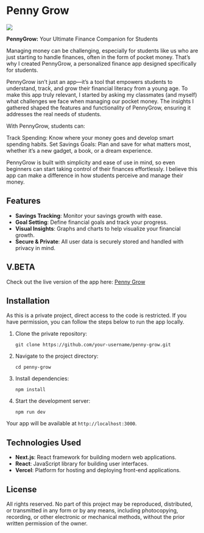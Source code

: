 <h1>Penny Grow</h1>

<img src='/assests/685shots_so.png'>

<p><strong>PennyGrow:</strong> Your Ultimate Finance Companion for Students

Managing money can be challenging, especially for students like us who are just starting to handle finances, often in the form of pocket money. That’s why I created PennyGrow, a personalized finance app designed specifically for students.

PennyGrow isn’t just an app—it’s a tool that empowers students to understand, track, and grow their financial literacy from a young age. To make this app truly relevant, I started by asking my classmates (and myself) what challenges we face when managing our pocket money. The insights I gathered shaped the features and functionality of PennyGrow, ensuring it addresses the real needs of students.

With PennyGrow, students can:

  Track Spending: Know where your money goes and develop smart spending habits.
  Set Savings Goals: Plan and save for what matters most, whether it’s a new gadget, a book, or a dream experience.

PennyGrow is built with simplicity and ease of use in mind, so even beginners can start taking control of their finances effortlessly. I believe this app can make a difference in how students perceive and manage their money.</p>

<h2>Features</h2>
<ul>
  <li><strong>Savings Tracking</strong>: Monitor your savings growth with ease.</li>
  <li><strong>Goal Setting</strong>: Define financial goals and track your progress.</li>
  <li><strong>Visual Insights</strong>: Graphs and charts to help visualize your financial growth.</li>
  <li><strong>Secure & Private</strong>: All user data is securely stored and handled with privacy in mind.</li>
</ul>

<h2>V.BETA</h2>
<p>Check out the live version of the app here: <a href="https://penny-grow.vercel.app">Penny Grow</a></p>

<h2>Installation</h2>
<p>As this is a private project, direct access to the code is restricted. If you have permission, you can follow the steps below to run the app locally.</p>

<ol>
  <li>Clone the private repository:
    <pre><code>git clone https://github.com/your-username/penny-grow.git</code></pre>
  </li>
  <li>Navigate to the project directory:
    <pre><code>cd penny-grow</code></pre>
  </li>
  <li>Install dependencies:
    <pre><code>npm install</code></pre>
  </li>
  <li>Start the development server:
    <pre><code>npm run dev</code></pre>
  </li>
</ol>

<p>Your app will be available at <code>http://localhost:3000</code>.</p>

<h2>Technologies Used</h2>
<ul>
  <li><strong>Next.js</strong>: React framework for building modern web applications.</li>
  <li><strong>React</strong>: JavaScript library for building user interfaces.</li>
  <li><strong>Vercel</strong>: Platform for hosting and deploying front-end applications.</li>
</ul>


<h2>License</h2>
<p>All rights reserved. No part of this project may be reproduced, distributed, or transmitted in any form or by any means, including photocopying, recording, or other electronic or mechanical methods, without the prior written permission of the owner.</p>
